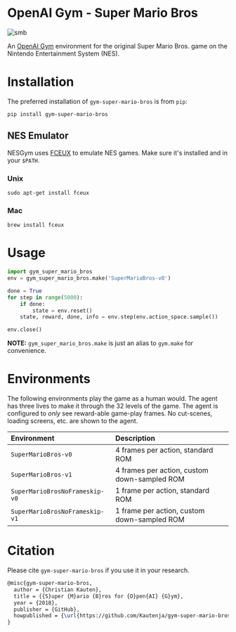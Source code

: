 # OpenAI Gym - Super Mario Bros

![smb](https://user-images.githubusercontent.com/2184469/39209488-854e960c-47cb-11e8-9e66-ddadcb0d7874.png)

An [OpenAI Gym](https://github.com/openai/gym) environment for the original
Super Mario Bros. game on the Nintendo Entertainment System (NES).

# Installation

The preferred installation of `gym-super-mario-bros` is from `pip`:

```shell
pip install gym-super-mario-bros
```

## NES Emulator

NESGym uses [FCEUX](http://www.fceux.com/web/home.html) to emulate NES games.
Make sure it's installed and in your `$PATH`.

### Unix

```shell
sudo apt-get install fceux
```

### Mac

```shell
brew install fceux
```

# Usage

```python
import gym_super_mario_bros
env = gym_super_mario_bros.make('SuperMarioBros-v0')

done = True
for step in range(5000):
    if done:
        state = env.reset()
    state, reward, done, info = env.step(env.action_space.sample())

env.close()
```

**NOTE:** `gym_super_mario_bros.make` is just an alias to `gym.make` for
convenience.

# Environments

The following environments play the game as a human would. The agent has
three lives to make it through the 32 levels of the game. The agent is
configured to _only_ see reward-able game-play frames. No cut-scenes, loading
screens, etc. are shown to the agent.

| Environment                    | Description                                      |
|:-------------------------------|:-------------------------------------------------|
| `SuperMarioBros-v0`            | 4 frames per action, standard ROM                |
| `SuperMarioBros-v1`            | 4 frames per action, custom down-sampled ROM     |
| `SuperMarioBrosNoFrameskip-v0` | 1 frame per action, standard ROM                 |
| `SuperMarioBrosNoFrameskip-v1` | 1 frame per action, custom down-sampled ROM      |

# Citation

Please cite `gym-super-mario-bros` if you use it in your research.

```tex
@misc{gym-super-mario-bros,
  author = {Christian Kauten},
  title = {{S}uper {M}ario {B}ros for {O}pen{AI} {G}ym},
  year = {2018},
  publisher = {GitHub},
  howpublished = {\url{https://github.com/Kautenja/gym-super-mario-bros}},
}
```
